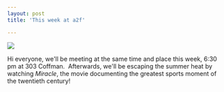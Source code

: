 ```yaml
---
layout: post
title: 'This week at a2f'

---
```


![](http://www.acts2fellowship.org/minnesota/wp-content/uploads/2010/08/Miracle.jpg)

Hi everyone, we'll be meeting at the same time and place this week, 6:30 pm at 303 Coffman.  Afterwards, we'll be escaping the summer heat by watching *Miracle*, the movie documenting the greatest sports moment of the twentieth century!
